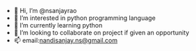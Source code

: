 - 👋 Hi, I’m @nsanjayrao
- 👀 I’m interested in python programming language
- 🌱 I’m currently learning python
- 💞️ I’m looking to collaborate on project if given an opportunity
- 📫 email:nandisanjay.ns@gmail.com

<!---
nsanjayrao/nsanjayrao is a ✨ special ✨ repository because its `README.md` (this file) appears on your GitHub profile.
You can click the Preview link to take a look at your changes.
--->
